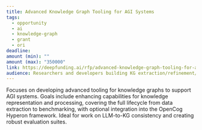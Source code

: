 ```yaml
---
title: Advanced Knowledge Graph Tooling for AGI Systems
tags:
  - opportunity
  - ai
  - knowledge-graph
  - grant
  - ori
deadline:
amount (min): ""
amount (max): "350000"
link: https://deepfunding.ai/rfp/advanced-knowledge-graph-tooling-for-agi-systems/
audience: Researchers and developers building KG extraction/refinement/benchmarking tools (OpenCog Hyperon, MeTTa, MORK).
---
```

Focuses on developing advanced tooling for knowledge graphs to support AGI systems. Goals include enhancing capabilities for knowledge representation and processing, covering the full lifecycle from data extraction to benchmarking, with optional integration into the OpenCog Hyperon framework. Ideal for work on LLM-to-KG consistency and creating robust evaluation suites.